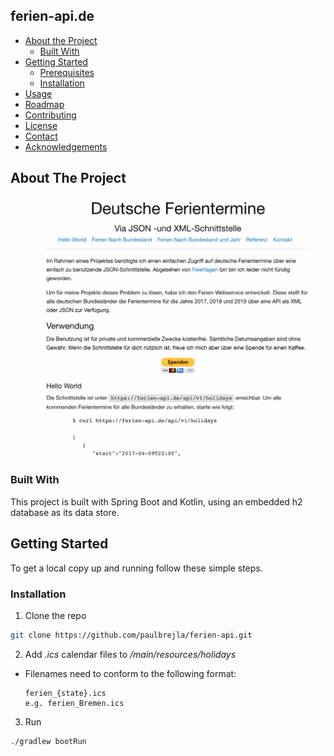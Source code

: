 <!-- TABLE OF CONTENTS -->
## ferien-api.de

* [About the Project](#about-the-project)
  * [Built With](#built-with)
* [Getting Started](#getting-started)
  * [Prerequisites](#prerequisites)
  * [Installation](#installation)
* [Usage](#usage)
* [Roadmap](#roadmap)
* [Contributing](#contributing)
* [License](#license)
* [Contact](#contact)
* [Acknowledgements](#acknowledgements)



<!-- ABOUT THE PROJECT -->
## About The Project

![screenshot](product.png "ferien-api.de")

<!-- BUILT WITH -->
### Built With
This project is built with Spring Boot and Kotlin, using an embedded h2 database
as its data store.

<!-- GETTING STARTED -->
## Getting Started

To get a local copy up and running follow these simple steps.

### Installation

1. Clone the repo
```sh
git clone https://github.com/paulbrejla/ferien-api.git
```

2. Add _.ics_ calendar files to _/main/resources/holidays_
 - Filenames need to conform to the following format:
   ```
   ferien_{state}.ics
   e.g. ferien_Bremen.ics
   ```

3. Run 
```sh
./gradlew bootRun
```
